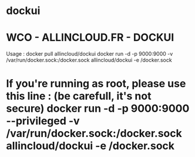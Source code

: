 dockui
======
WCO - ALLINCLOUD.FR - DOCKUI
======
Usage :
docker pull allincloud/dockui
docker run -d -p 9000:9000 -v /var/run/docker.sock:/docker.sock allincloud/dockui -e /docker.sock

If you're running as root, please use this line : (be carefull, it's not secure)
docker run -d -p 9000:9000 --privileged -v /var/run/docker.sock:/docker.sock allincloud/dockui -e /docker.sock
======
